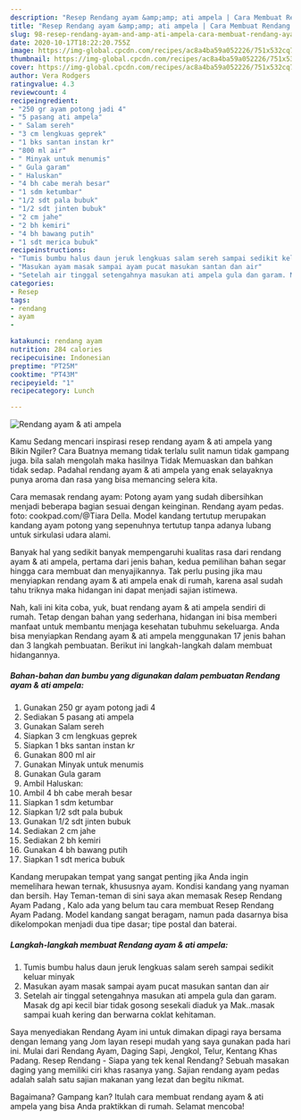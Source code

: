 ```yaml
---
description: "Resep Rendang ayam &amp;amp; ati ampela | Cara Membuat Rendang ayam &amp;amp; ati ampela Yang Enak Dan Lezat"
title: "Resep Rendang ayam &amp;amp; ati ampela | Cara Membuat Rendang ayam &amp;amp; ati ampela Yang Enak Dan Lezat"
slug: 98-resep-rendang-ayam-and-amp-ati-ampela-cara-membuat-rendang-ayam-and-amp-ati-ampela-yang-enak-dan-lezat
date: 2020-10-17T18:22:20.755Z
image: https://img-global.cpcdn.com/recipes/ac8a4ba59a052226/751x532cq70/rendang-ayam-ati-ampela-foto-resep-utama.jpg
thumbnail: https://img-global.cpcdn.com/recipes/ac8a4ba59a052226/751x532cq70/rendang-ayam-ati-ampela-foto-resep-utama.jpg
cover: https://img-global.cpcdn.com/recipes/ac8a4ba59a052226/751x532cq70/rendang-ayam-ati-ampela-foto-resep-utama.jpg
author: Vera Rodgers
ratingvalue: 4.3
reviewcount: 4
recipeingredient:
- "250 gr ayam potong jadi 4"
- "5 pasang ati ampela"
- " Salam sereh"
- "3 cm lengkuas geprek"
- "1 bks santan instan kr"
- "800 ml air"
- " Minyak untuk menumis"
- " Gula garam"
- " Haluskan"
- "4 bh cabe merah besar"
- "1 sdm ketumbar"
- "1/2 sdt pala bubuk"
- "1/2 sdt jinten bubuk"
- "2 cm jahe"
- "2 bh kemiri"
- "4 bh bawang putih"
- "1 sdt merica bubuk"
recipeinstructions:
- "Tumis bumbu halus daun jeruk lengkuas salam sereh sampai sedikit keluar minyak"
- "Masukan ayam masak sampai ayam pucat masukan santan dan air"
- "Setelah air tinggal setengahnya masukan ati ampela gula dan garam. Masak dg api kecil biar tidak gosong sesekali diaduk ya Mak..masak sampai kuah kering dan berwarna coklat kehitaman."
categories:
- Resep
tags:
- rendang
- ayam
- 

katakunci: rendang ayam  
nutrition: 284 calories
recipecuisine: Indonesian
preptime: "PT25M"
cooktime: "PT43M"
recipeyield: "1"
recipecategory: Lunch

---
```



![Rendang ayam &amp; ati ampela](https://img-global.cpcdn.com/recipes/ac8a4ba59a052226/751x532cq70/rendang-ayam-ati-ampela-foto-resep-utama.jpg)

Kamu Sedang mencari inspirasi resep rendang ayam &amp; ati ampela yang Bikin Ngiler? Cara Buatnya memang tidak terlalu sulit namun tidak gampang juga. bila salah mengolah maka hasilnya Tidak Memuaskan dan bahkan tidak sedap. Padahal rendang ayam &amp; ati ampela yang enak selayaknya punya aroma dan rasa yang bisa memancing selera kita.

Cara memasak rendang ayam: Potong ayam yang sudah dibersihkan menjadi beberapa bagian sesuai dengan keinginan. Rendang ayam pedas. foto: cookpad.com/@Tiara Della. Model kandang tertutup merupakan kandang ayam potong yang sepenuhnya tertutup tanpa adanya lubang untuk sirkulasi udara alami.

Banyak hal yang sedikit banyak mempengaruhi kualitas rasa dari rendang ayam &amp; ati ampela, pertama dari jenis bahan, kedua pemilihan bahan segar hingga cara membuat dan menyajikannya. Tak perlu pusing jika mau menyiapkan rendang ayam &amp; ati ampela enak di rumah, karena asal sudah tahu triknya maka hidangan ini dapat menjadi sajian istimewa.


Nah, kali ini kita coba, yuk, buat rendang ayam &amp; ati ampela sendiri di rumah. Tetap dengan bahan yang sederhana, hidangan ini bisa memberi manfaat untuk membantu menjaga kesehatan tubuhmu sekeluarga. Anda bisa menyiapkan Rendang ayam &amp; ati ampela menggunakan 17 jenis bahan dan 3 langkah pembuatan. Berikut ini langkah-langkah dalam membuat hidangannya.

<!--inarticleads1-->

##### Bahan-bahan dan bumbu yang digunakan dalam pembuatan Rendang ayam &amp; ati ampela:

1. Gunakan 250 gr ayam potong jadi 4
1. Sediakan 5 pasang ati ampela
1. Gunakan  Salam sereh
1. Siapkan 3 cm lengkuas geprek
1. Siapkan 1 bks santan instan k*r*
1. Gunakan 800 ml air
1. Gunakan  Minyak untuk menumis
1. Gunakan  Gula garam
1. Ambil  Haluskan:
1. Ambil 4 bh cabe merah besar
1. Siapkan 1 sdm ketumbar
1. Siapkan 1/2 sdt pala bubuk
1. Gunakan 1/2 sdt jinten bubuk
1. Sediakan 2 cm jahe
1. Sediakan 2 bh kemiri
1. Gunakan 4 bh bawang putih
1. Siapkan 1 sdt merica bubuk


Kandang merupakan tempat yang sangat penting jika Anda ingin memelihara hewan ternak, khususnya ayam. Kondisi kandang yang nyaman dan bersih. Hay Teman-teman di sini saya akan memasak Resep Rendang Ayam Padang , Kalo ada yang belum tau cara membuat Resep Rendang Ayam Padang. Model kandang sangat beragam, namun pada dasarnya bisa dikelompokan menjadi dua tipe dasar; tipe postal dan baterai. 

<!--inarticleads2-->

##### Langkah-langkah membuat Rendang ayam &amp; ati ampela:

1. Tumis bumbu halus daun jeruk lengkuas salam sereh sampai sedikit keluar minyak
1. Masukan ayam masak sampai ayam pucat masukan santan dan air
1. Setelah air tinggal setengahnya masukan ati ampela gula dan garam. Masak dg api kecil biar tidak gosong sesekali diaduk ya Mak..masak sampai kuah kering dan berwarna coklat kehitaman.


Saya menyediakan Rendang Ayam ini untuk dimakan dipagi raya bersama dengan lemang yang Jom layan resepi mudah yang saya gunakan pada hari ini. Mulai dari Rendang Ayam, Daging Sapi, Jengkol, Telur, Kentang Khas Padang. Resep Rendang - Siapa yang tek kenal Rendang? Sebuah masakan daging yang memiliki ciri khas rasanya yang. Sajian rendang ayam pedas adalah salah satu sajian makanan yang lezat dan begitu nikmat. 

Bagaimana? Gampang kan? Itulah cara membuat rendang ayam &amp; ati ampela yang bisa Anda praktikkan di rumah. Selamat mencoba!
